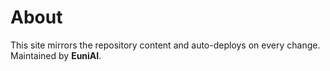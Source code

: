 # About

This site mirrors the repository content and auto-deploys on every change.
Maintained by **EuniAI**.
